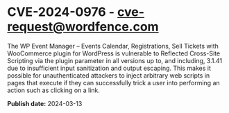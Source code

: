 # CVE-2024-0976 - cve-request@wordfence.com

The WP Event Manager – Events Calendar, Registrations, Sell Tickets with WooCommerce plugin for WordPress is vulnerable to Reflected Cross-Site Scripting via the plugin parameter in all versions up to, and including, 3.1.41 due to insufficient input sanitization and output escaping. This makes it possible for unauthenticated attackers to inject arbitrary web scripts in pages that execute if they can successfully trick a user into performing an action such as clicking on a link.

**Publish date:** 2024-03-13
